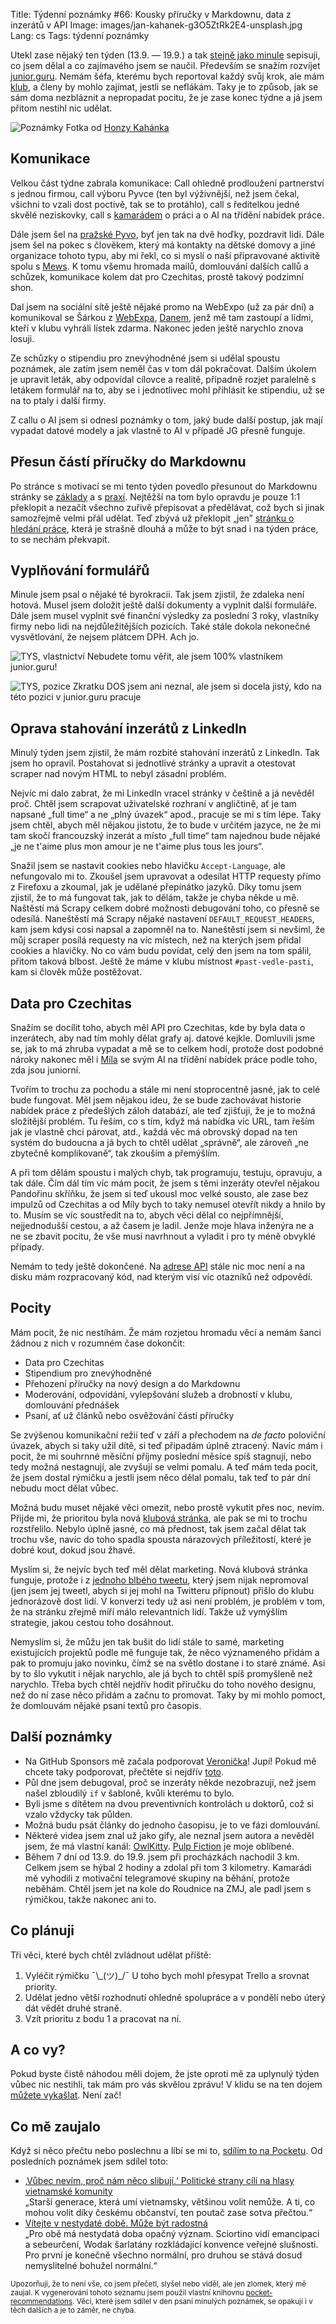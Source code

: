 Title: Týdenní poznámky #66: Kousky příručky v Markdownu, data z inzerátů v API
Image: images/jan-kahanek-g3O5ZtRk2E4-unsplash.jpg
Lang: cs
Tags: týdenní poznámky


Utekl zase nějaký ten týden (13.9. — 19.9.) a tak [stejně jako minule]({filename}2021-09-12_tydenni-poznamky-65-prirucka-a-data-z-pracovnich-nabidek.md) sepisuji, co jsem dělal a co zajímavého jsem se naučil. Především se snažím rozvíjet [junior.guru](https://junior.guru/). Nemám šéfa, kterému bych reportoval každý svůj krok, ale mám [klub](https://junior.guru/club/), a členy by mohlo zajímat, jestli se neflákám. Taky je to způsob, jak se sám doma nezbláznit a nepropadat pocitu, že je zase konec týdne a já jsem přitom nestihl nic udělat.

![Poznámky]({static}/images/jan-kahanek-g3O5ZtRk2E4-unsplash.jpg)
Fotka od [Honzy Kahánka](https://unsplash.com/@honza_kahanek)


## Komunikace

Velkou část týdne zabrala komunikace: Call ohledně prodloužení partnerství s jednou firmou, call výboru Pyvce (ten byl výživnější, než jsem čekal, všichni to vzali dost poctivě, tak se to protáhlo), call s ředitelkou jedné skvělé neziskovky, call s [kamarádem](https://milavotradovec.cz/) o práci a o AI na třídění nabídek práce.

Dále jsem šel na [pražské Pyvo](https://pyvo.cz/), byť jen tak na dvě hoďky, pozdravit lidi. Dále jsem šel na pokec s člověkem, který má kontakty na dětské domovy a jiné organizace tohoto typu, aby mi řekl, co si myslí o naší připravované aktivitě spolu s [Mews](https://www.mews.com/en/careers). K tomu všemu hromada mailů, domlouvání dalších callů a schůzek, komunikace kolem dat pro Czechitas, prostě takový podzimní shon.

Dal jsem na sociální sítě ještě nějaké promo na WebExpo (už za pár dní) a komunikoval se Šárkou z [WebExpa](https://www.webexpo.net/prague2021), [Danem](https://coreskill.tech/), jenž mě tam zastoupí a lidmi, kteří v klubu vyhráli lístek zdarma. Nakonec jeden ještě narychlo znova losuji.

Ze schůzky o stipendiu pro znevýhodněné jsem si udělal spoustu poznámek, ale zatím jsem neměl čas v tom dál pokračovat. Dalším úkolem je upravit leták, aby odpovídal cílovce a realitě, případně rozjet paralelně s letákem formulář na to, aby se i jednotlivec mohl přihlásit ke stipendiu, už se na to ptaly i další firmy.

Z callu o AI jsem si odnesl poznámky o tom, jaký bude další postup, jak mají vypadat datové modely a jak vlastně to AI v případě JG přesně funguje.


## Přesun částí příručky do Markdownu

Po stránce s motivací se mi tento týden povedlo přesunout do Markdownu stránky se [základy](https://junior.guru/learn/) a s [praxí](https://junior.guru/practice/). Nejtěžší na tom bylo opravdu je pouze 1:1 překlopit a nezačít všechno zuřivě přepisovat a předělávat, což bych si jinak samozřejmě velmi přál udělat. Teď zbývá už překlopit „jen” [stránku o hledání práce](https://junior.guru/candidate-handbook/), která je strašně dlouhá a může to být snad i na týden práce, to se nechám překvapit.


## Vyplňování formulářů

Minule jsem psal o nějaké té byrokracii. Tak jsem zjistil, že zdaleka není hotová. Musel jsem doložit ještě další dokumenty a vyplnit další formuláře. Dále jsem musel vyplnit své finanční výsledky za poslední 3 roky, vlastníky firmy nebo lidi na nejdůležitějších pozicích. Také stále dokola nekonečné vysvětlování, že nejsem plátcem DPH. Ach jo.

![TYS, vlastnictví]({static}/images/tys-ownership.png)
Nebudete tomu věřit, ale jsem 100% vlastníkem junior.guru!

![TYS, pozice]({static}/images/tys-ceo.png)
Zkratku DOS jsem ani neznal, ale jsem si docela jistý, kdo na této pozici v junior.guru pracuje


## Oprava stahování inzerátů z LinkedIn

Minulý týden jsem zjistil, že mám rozbité stahování inzerátů z LinkedIn. Tak jsem ho opravil. Postahovat si jednotlivé stránky a upravit a otestovat scraper nad novým HTML to nebyl zásadní problém.

Nejvíc mi dalo zabrat, že mi LinkedIn vracel stránky v češtině a já nevěděl proč. Chtěl jsem scrapovat uživatelské rozhraní v angličtině, ať je tam napsané „full time“ a ne „plný úvazek“ apod., pracuje se mi s tím lépe. Taky jsem chtěl, abych měl nějakou jistotu, že to bude v určitém jazyce, ne že mi tam skočí francouzský inzerát a místo „full time“ tam najednou bude nějaké „je ne t'aime plus mon amour je ne t'aime plus tous les jours“.

Snažil jsem se nastavit cookies nebo hlavičku `Accept-Language`, ale nefungovalo mi to. Zkoušel jsem upravovat a odesílat HTTP requesty přímo z Firefoxu a zkoumal, jak je udělané přepínátko jazyků. Díky tomu jsem zjistil, že to má fungovat tak, jak to dělám, takže je chyba někde u mě. Naštěstí má Scrapy celkem dobré možnosti debugování toho, co přesně se odesílá. Naneštěstí má Scrapy nějaké nastavení `DEFAULT_REQUEST_HEADERS`, kam jsem kdysi cosi napsal a zapomněl na to. Naneštěstí jsem si nevšiml, že můj scraper posílá requesty na víc místech, než na kterých jsem přidal cookies a hlavičky. No co vám budu povídat, celý den jsem na tom spálil, přitom taková blbost. Ještě že máme v klubu místnost `#past-vedle-pasti`, kam si člověk může postěžovat.


## Data pro Czechitas

Snažím se docílit toho, abych měl API pro Czechitas, kde by byla data o inzerátech, aby nad tím mohly dělat grafy aj. datové kejkle. Domluvili jsme se, jak to má zhruba vypadat a mě se to celkem hodí, protože dost podobné nároky nakonec měl i [Míla](https://milavotradovec.cz/) se svým AI na třídění nabídek práce podle toho, zda jsou juniorní.

Tvořím to trochu za pochodu a stále mi není stoprocentně jasné, jak to celé bude fungovat. Měl jsem nějakou ideu, že se bude zachovávat historie nabídek práce z předešlých záloh databází, ale teď zjišťuji, že je to možná složitější problém. Tu řeším, co s tím, když má nabídka víc URL, tam řeším jak je vlastně chci párovat, atd., každá věc má obrovský dopad na ten systém do budoucna a já bych to chtěl udělat „správně“, ale zároveň „ne zbytečně komplikovaně“, tak zkouším a přemýšlím.

A při tom dělám spoustu i malých chyb, tak programuju, testuju, opravuju, a tak dále. Čím dál tím víc mám pocit, že jsem s těmi inzeráty otevřel nějakou Pandořinu skříňku, že jsem si teď ukousl moc velké sousto, ale zase bez impulzů od Czechitas a od Míly bych to taky nemusel otevřít nikdy a hnilo by to. Musím se víc soustředit na to, abych věci dělal co nejpřímnější, nejjednodušší cestou, a až časem je ladil. Jenže moje hlava inženýra ne a ne se zbavit pocitu, že vše musí navrhnout a vyladit i pro ty méně obvyklé případy.

Nemám to tedy ještě dokončené. Na [adrese API](https://junior.guru/api/jobs.json) stále nic moc není a na disku mám rozpracovaný kód, nad kterým visí víc otazníků než odpovědí.


## Pocity

Mám pocit, že nic nestíhám. Že mám rozjetou hromadu věcí a nemám šanci žádnou z nich v rozumném čase dokončit:

- Data pro Czechitas
- Stipendium pro znevýhodněné
- Přehození příručky na nový design a do Markdownu
- Moderování, odpovídání, vylepšování služeb a drobností v klubu, domlouvání přednášek
- Psaní, ať už článků nebo osvěžování částí příručky

Se zvýšenou komunikační režií teď v září a přechodem na _de facto_ poloviční úvazek, abych si taky užil dítě, si teď připadám úplně ztracený. Navíc mám i pocit, že mi souhrnné měsíční příjmy poslední měsíce spíš stagnují, nebo tedy možná nestagnují, ale zvyšují se velmi pomalu. A teď mám teda pocit, že jsem dostal rýmičku a jestli jsem něco dělal pomalu, tak teď to pár dní nebudu moct dělat vůbec.

Možná budu muset nějaké věci omezit, nebo prostě vykutit přes noc, nevím. Přijde mi, že prioritou byla nová [klubová stránka](https://junior.guru/club/), ale pak se mi to trochu rozstřelilo. Nebylo úplně jasné, co má přednost, tak jsem začal dělat tak trochu vše, navíc do toho spadla spousta nárazových příležitostí, které je dobré kout, dokud jsou žhavé.

Myslím si, že nejvíc bych teď měl dělat marketing. Nová klubová stránka funguje, protože i z [jednoho blbého tweetu](https://twitter.com/honzajavorek/status/1430187105246973957), který jsem nijak nepromoval (jen jsem jej tweetl, abych si jej mohl na Twitteru připnout) přišlo do klubu jednorázově dost lidí. V konverzi tedy už asi není problém, je problém v tom, že na stránku zřejmě míří málo relevantních lidí. Takže už vymýšlím strategie, jakou cestou toho dosáhnout.

Nemyslím si, že můžu jen tak bušit do lidí stále to samé, marketing existujících projektů podle mě funguje tak, že něco význameného přidám a pak to promuju jako novinku, čímž se na světlo dostane i to staré známé. Asi by to šlo vykutit i nějak narychlo, ale já bych to chtěl spíš promyšleně než narychlo. Třeba bych chtěl nejdřív hodit příručku do toho nového designu, než do ní zase něco přidám a začnu to promovat. Taky by mi mohlo pomoct, že domlouvám nějaké psaní textů pro časopis.


## Další poznámky

- Na GitHub Sponsors mě začala podporovat [Veronička](https://github.com/lspdv)! Jupí! Pokud mě chcete taky podporovat, přečtěte si nejdřív [toto](https://junior.guru/faq/#dobrovolne-prispevky).
- Půl dne jsem debugoval, proč se inzeráty někde nezobrazují, než jsem našel zbloudilý `if` v šabloně, kvůli kterému to bylo.
- Byli jsme s dítětem na dvou preventivních kontrolách u doktorů, což si vzalo vždycky tak půlden.
- Možná budu psát články do jednoho časopisu, je to ve fázi domlouvání.
- Některé videa jsem znal už jako gify, ale neznal jsem autora a nevěděl jsem, že má vlastní kanál: [OwlKitty](https://www.youtube.com/c/OwlKitty/videos). [Pulp Fiction](https://www.youtube.com/watch?v=H7G1yjDfwL4) je moje oblíbené.
- Během 7 dní od 13.9. do 19.9. jsem při procházkách nachodil 3 km. Celkem jsem se hýbal 2 hodiny a zdolal při tom 3 kilometry. Kamarádi mě vyhodili z motivační telegramové skupiny na běhání, protože neběhám. Chtěl jsem jet na kole do Roudnice na ZMJ, ale padl jsem s rýmičkou, takže nakonec ani to.


## Co plánuji

Tři věci, které bych chtěl zvládnout udělat příště:

1. Vyléčit rýmičku ¯\\\_(ツ)\_/¯ U toho bych mohl přesypat Trello a srovnat priority.
2. Udělat jedno větší rozhodnutí ohledně spolupráce a v pondělí nebo úterý dát vědět druhé straně.
3. Vzít prioritu z bodu 1 a pracovat na ní.


## A co vy?

Pokud byste čistě náhodou měli dojem, že jste oproti mě za uplynulý týden vůbec nic nestihli, tak mám pro vás skvělou zprávu! V klidu se na ten dojem [můžete vykašlat]({filename}2020-06-04_neni-to-zavod.md). Není zač!


## Co mě zaujalo

Když si něco přečtu nebo poslechnu a líbí se mi to, [sdílím to na Pocketu](https://getpocket.com/@honzajavorek). Od posledních poznámek jsem sdílel toto:

- [‚Vůbec nevím, proč nám něco slibují.‘ Politické strany cílí na hlasy vietnamské komunity](https://www.irozhlas.cz/zpravy-domov/volebni-billboard-ve-vietnamstine-trikolora-svobodni-soukromnici_2109120500_piv)<br>„Starší generace, která umí vietnamsky, většinou volit nemůže. A ti, co mohou volit díky českému občanství, ten poutač zase sotva přečtou.“
- [Vítejte v nestydaté době. Může být radostná](https://mailchi.mp/fe8726c219f0/ploha-o-nestydatosti)<br>„Pro obě má nestydatá doba opačný význam. Sciortino vidí emancipaci a sebeurčení, Wodak šarlatány rozkládající konvence veřejné slušnosti. Pro první je konečně všechno normální, pro druhou se stává dosud nemyslitelné bohužel normální.“

<small>Upozorňuji, že to není vše, co jsem přečetl, slyšel nebo viděl, ale jen zlomek, který mě zaujal. K vygenerování tohoto seznamu jsem použil vlastní knihovnu <a href="https://pypi.org/project/pocket-recommendations/">pocket-recommendations</a>. Věci, které jsem sdílel v den psaní minulých poznámek, se opakují i v těch dalších a je to záměr, ne chyba.</small>
